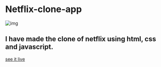 # Netflix-clone-app

![img](https://imgur.com/AAAAp35.png)

## I have made the clone of netflix using html, css and javascript. 

[see it live](https://ronyahmed1200.github.io/Netflix-clone-app/)
